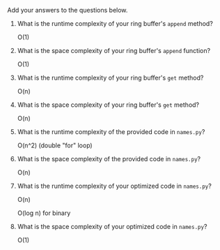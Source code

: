 Add your answers to the questions below.

1. What is the runtime complexity of your ring buffer's `append` method?

    O(1)

2. What is the space complexity of your ring buffer's `append` function?

    O(1)

3. What is the runtime complexity of your ring buffer's `get` method?

    O(n)

4. What is the space complexity of your ring buffer's `get` method?

    O(n)


5. What is the runtime complexity of the provided code in `names.py`?

    O(n^2) (double "for" loop)

6. What is the space complexity of the provided code in `names.py`?

    O(n)

7. What is the runtime complexity of your optimized code in `names.py`?

    O(n)

    O(log n) for binary

8. What is the space complexity of your optimized code in `names.py`?

    O(1)
